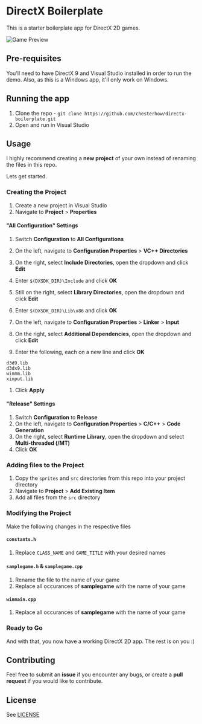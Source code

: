 # DirectX Boilerplate
This is a starter boilerplate app for DirectX 2D games.

![Game Preview](http://i.imgur.com/u5rBTA5.gif)

## Pre-requisites
You'll need to have DirectX 9 and Visual Studio installed in order to run the demo. Also, as this is a Windows app, it'll only work on Windows.

## Running the app
1. Clone the repo - `git clone https://github.com/chesterhow/directx-boilerplate.git`
1. Open and run in Visual Studio

## Usage
I highly recommend creating a **new project** of your own instead of renaming the files in this repo.

Lets get started.

### Creating the Project

1. Create a new project in Visual Studio
1. Navigate to **Project** > **Properties**

#### "All Configuration" Settings
1. Switch **Configuration** to **All Configurations**

1. On the left, navigate to **Configuration Properties** > **VC++ Directories**
1. On the right, select **Include Directories**, open the dropdown and click **Edit**
1. Enter `$(DXSDK_DIR)\Include` and click **OK**
1. Still on the right, select **Library Directories**, open the dropdown and click **Edit**
1. Enter `$(DXSDK_DIR)\Lib\x86` and click **OK**
1. On the left, navigate to **Configuration Properties** > **Linker** > **Input**
1. On the right, select **Additional Dependencies**, open the dropdown and click **Edit**
1. Enter the following, each on a new line and click **OK**
```
d3d9.lib
d3dx9.lib
winmm.lib
xinput.lib
```
1. Click **Apply**

#### "Release" Settings
1. Switch **Configuration** to **Release**
1. On the left, navigate to **Configuration Properties** > **C/C++** > **Code Generation**
1. On the right, select **Runtime Library**, open the dropdown and select **Multi-threaded (/MT)**
1. Click **OK**

### Adding files to the Project
1. Copy the `sprites` and `src` directories from this repo into your project directory
1. Navigate to **Project** > **Add Existing Item**
1. Add all files from the `src` directory

### Modifying the Project
Make the following changes in the respective files

#### `constants.h`
1. Replace `CLASS_NAME` and `GAME_TITLE` with your desired names

#### `samplegame.h` & `samplegame.cpp`
1. Rename the file to the name of your game
1. Replace all occurances of **samplegame** with the name of your game

#### `winmain.cpp`
1. Replace all occurances of **samplegame** with the name of your game

### Ready to Go
And with that, you now have a working DirectX 2D app. The rest is on you :)

## Contributing
Feel free to submit an **issue** if you encounter any bugs, or create a **pull request** if you would like to contribute.

## License
See [LICENSE](https://github.com/chesterhow/directx-boilerplate/blob/master/LICENSE)
